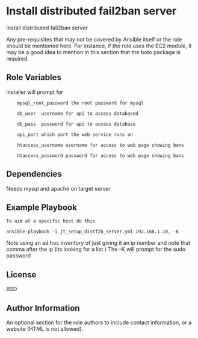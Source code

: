 Install distributed fail2ban server
=========

Install distributed fail2ban server

Any pre-requisites that may not be covered by Ansible itself or the role should be mentioned here. For instance, if the role uses the EC2 module, it may be a good idea to mention in this section that the boto package is required.

Role Variables
--------------

installer will prompt for 

```
    mysql_root_password the root password for mysql

    db_user  username for api to access databased

    db_pass  password for api to access database
    
    api_port which port the web service runs on

    htaccess_username username for access to web page showing bans

    htaccess_password password for access to web page showing bans
```

Dependencies
------------

Needs mysql and apache on target server

Example Playbook
----------------

```
To aim at a specific host do this

ansible-playbook -i jt_setup_distf2b_server.yml 192.168.1.10, -K
```

 Note using an ad hoc inventory of just giving it an ip number
and note that comma after the ip (its looking for a list )
The -K will prompt for the sudo password

License
-------

BSD

Author Information
------------------

An optional section for the role authors to include contact information, or a website (HTML is not allowed).
